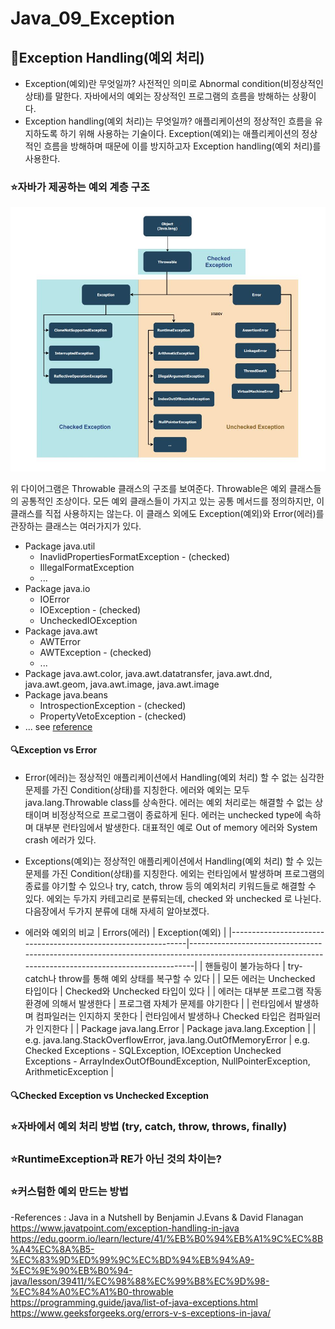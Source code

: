 # Java_09_Exception

## :muscle:Exception Handling(예외 처리)
* Exception(예외)란 무엇일까? 사전적인 의미로 Abnormal condition(비정상적인 상태)를 말한다. 자바에서의 예외는 장상적인 프로그램의 흐름을 방해하는 상황이다.
* Exception handling(예외 처리)는 무엇일까? 애플리케이션의 정상적인 흐름을 유지하도록 하기 위해 사용하는 기술이다. Exception(예외)는 애플리케이션의 정상적인 흐름을 방해하며 때문에 이를 방지하고자 Exception handling(예외 처리)를 사용한다.

### :star:자바가 제공하는 예외 계층 구조
![Exception_Throwable_Diagram](https://raw.githubusercontent.com/372dev/TIL/main/JAVA/img/09_Exception_Throwable_Diagram.jpg)

위 다이어그램은 Throwable 클래스의 구조를 보여준다. Throwable은 예외 클래스들의 공통적인 조상이다. 모든 예외 클래스들이 가지고 있는 공통 메서드를 정의하지만, 이 클래스를 직접 사용하지는 않는다. 이 클래스 외에도 Exception(예외)와 Error(에러)를 관장하는 클래스는 여러가지가 있다.

* Package java.util
  * InavlidPropertiesFormatException - (checked)
  * IllegalFormatException
  * ...
* Package java.io
  * IOError
  * IOException - (checked)
  * UncheckedIOException
* Package java.awt
  * AWTError
  * AWTException - (checked)
  * ...
* Package java.awt.color, java.awt.datatransfer, java.awt.dnd, java.awt.geom, java.awt.image, java.awt.image
* Package java.beans
  * IntrospectionException - (checked)
  * PropertyVetoException - (checked)
* ... see [reference](https://programming.guide/java/list-of-java-exceptions.html)

#### :mag:Exception vs Error
* Error(에러)는 정상적인 애플리케이션에서 Handling(예외 처리) 할 수 없는 심각한 문제를 가진 Condition(상태)를 지칭한다.
에러와 예외는 모두 java.lang.Throwable class를 상속한다. 에러는 예외 처리로는 해결할 수 없는 상태이며 비정상적으로 프로그램이 종료하게 된다. 에러는 unchecked type에 속하며 대부분 런타임에서 발생한다. 대표적인 예로 Out of memory 에러와 System crash 에러가 있다.

* Exceptions(예외)는 정상적인 애플리케이션에서 Handling(예외 처리) 할 수 있는 문제를 가진 Condition(상태)를 지칭한다.
에외는 런타임에서 발생하며 프로그램의 종료를 야기할 수 있으나 try, catch, throw 등의 예외처리 키워드들로 해결할 수 있다. 에외는 두가지 카테고리로 분류되는데, checked 와 unchecked 로 나뉜다. 다음장에서 두가지 분류에 대해 자세히 알아보겠다.

* 에러와 예외의 비교
| Errors(에러)                                                  | Exception(예외)                                                                                                                                     |
|---------------------------------------------------------------|-----------------------------------------------------------------------------------------------------------------------------------------------------|
| 핸들링이 불가능하다                                           | try-catch나 throw를 통해 예외 상태를 복구할 수 있다                                                                                                 |
| 모든 에러는 Unchecked 타입이다                                | Checked와 Unchecked 타입이 있다                                                                                                                     |
| 에러는 대부분 프로그램 작동 환경에 의해서 발생한다            | 프로그램 자체가 문제를 야기한다                                                                                                                     |
| 런타임에서 발생하며 컴파일러는 인지하지 못한다                | 런타임에서 발생하나 Checked 타입은 컴파일러가 인지한다                                                                                              |
| Package java.lang.Error                                       | Package java.lang.Exception                                                                                                                         |
| e.g. java.lang.StackOverflowError, java.lang.OutOfMemoryError | e.g. Checked Exceptions - SQLException, IOException Unchecked Exceptions - ArrayIndexOutOfBoundException, NullPointerException, ArithmeticException |

#### :mag:Checked Exception vs Unchecked Exception

### :star:자바에서 예외 처리 방법 (try, catch, throw, throws, finally)

### :star:RuntimeException과 RE가 아닌 것의 차이는?

### :star:커스텀한 예외 만드는 방법


-References :
Java in a Nutshell by Benjamin J.Evans & David Flanagan  
https://www.javatpoint.com/exception-handling-in-java  
https://edu.goorm.io/learn/lecture/41/%EB%B0%94%EB%A1%9C%EC%8B%A4%EC%8A%B5-%EC%83%9D%ED%99%9C%EC%BD%94%EB%94%A9-%EC%9E%90%EB%B0%94-java/lesson/39411/%EC%98%88%EC%99%B8%EC%9D%98-%EC%84%A0%EC%A1%B0-throwable  
https://programming.guide/java/list-of-java-exceptions.html  
https://www.geeksforgeeks.org/errors-v-s-exceptions-in-java/  